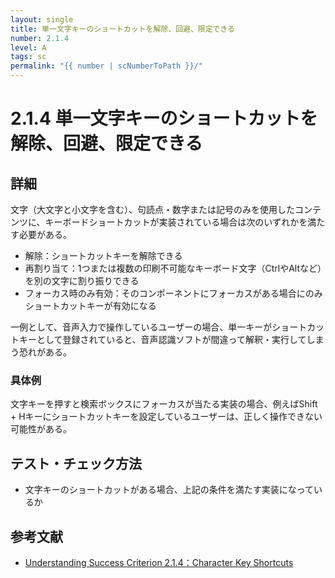 ```yaml
---
layout: single
title: 単一文字キーのショートカットを解除、回避、限定できる
number: 2.1.4
level: A
tags: sc
permalink: "{{ number | scNumberToPath }}/"
---
```


# 2.1.4 単一文字キーのショートカットを解除、回避、限定できる

## 詳細

文字（大文字と小文字を含む）、句読点・数字または記号のみを使用したコンテンツに、キーボードショートカットが実装されている場合は次のいずれかを満たす必要がある。

- 解除：ショートカットキーを解除できる
- 再割り当て：1つまたは複数の印刷不可能なキーボード文字（CtrlやAltなど）を別の文字に割り振りできる
- フォーカス時のみ有効：そのコンポーネントにフォーカスがある場合にのみショートカットキーが有効になる

一例として、音声入力で操作しているユーザーの場合、単一キーがショートカットキーとして登録されていると、音声認識ソフトが間違って解釈・実行してしまう恐れがある。

### 具体例
文字キーを押すと検索ボックスにフォーカスが当たる実装の場合、例えばShift + Hキーにショートカットキーを設定しているユーザーは、正しく操作できない可能性がある。

## テスト・チェック方法

- 文字キーのショートカットがある場合、上記の条件を満たす実装になっているか

## 参考文献

- [Understanding Success Criterion 2.1.4：Character Key Shortcuts](https://www.w3.org/WAI/WCAG21/Understanding/character-key-shortcuts.html)
